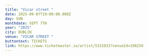 ```yaml
---
title: "Vicar street "
date: 2025-09-07T19:00:00.000Z
day: SUN
monthdate: SEPT 7TH
year: "2025"
city: DUBLIN
venue: "VICAR STREET "
buttontext: TICKETS
link: https://www.ticketmaster.ie/artist/5315833?venueId=198259
---
```

